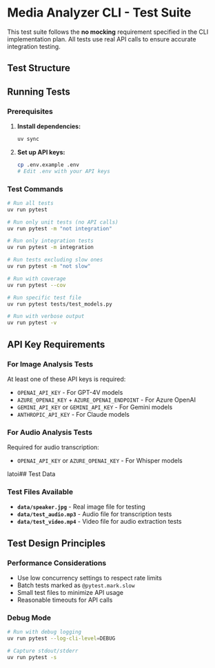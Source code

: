 # Media Analyzer CLI - Test Suite

This test suite follows the **no mocking** requirement specified in the CLI implementation plan. All tests use real API calls to ensure accurate integration testing.

## Test Structure

## Running Tests

### Prerequisites

1. **Install dependencies:**

   ```bash
   uv sync
   ```

2. **Set up API keys:**
   ```bash
   cp .env.example .env
   # Edit .env with your API keys
   ```

### Test Commands

```bash
# Run all tests
uv run pytest

# Run only unit tests (no API calls)
uv run pytest -m "not integration"

# Run only integration tests
uv run pytest -m integration

# Run tests excluding slow ones
uv run pytest -m "not slow"

# Run with coverage
uv run pytest --cov

# Run specific test file
uv run pytest tests/test_models.py

# Run with verbose output
uv run pytest -v
```

## API Key Requirements

### For Image Analysis Tests

At least one of these API keys is required:

- `OPENAI_API_KEY` - For GPT-4V models
- `AZURE_OPENAI_KEY` + `AZURE_OPENAI_ENDPOINT` - For Azure OpenAI
- `GEMINI_API_KEY` or `GEMINI_API_KEY` - For Gemini models
- `ANTHROPIC_API_KEY` - For Claude models

### For Audio Analysis Tests

Required for audio transcription:

- `OPENAI_API_KEY` or `AZURE_OPENAI_KEY` - For Whisper models

latoi## Test Data

### Test Files Available

- **`data/speaker.jpg`** - Real image file for testing
- **`data/test_audio.mp3`** - Audio file for transcription tests
- **`data/test_video.mp4`** - Video file for audio extraction tests

## Test Design Principles

### Performance Considerations

- Use low concurrency settings to respect rate limits
- Batch tests marked as `@pytest.mark.slow`
- Small test files to minimize API usage
- Reasonable timeouts for API calls

### Debug Mode

```bash
# Run with debug logging
uv run pytest --log-cli-level=DEBUG

# Capture stdout/stderr
uv run pytest -s
```
